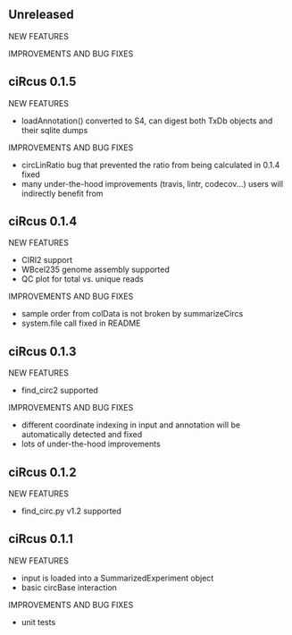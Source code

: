 Unreleased
------------
NEW FEATURES

IMPROVEMENTS AND BUG FIXES


ciRcus 0.1.5
------------
NEW FEATURES

* loadAnnotation() converted to S4, can digest both TxDb objects and their sqlite dumps

IMPROVEMENTS AND BUG FIXES

* circLinRatio bug that prevented the ratio from being calculated in 0.1.4 fixed
* many under-the-hood improvements (travis, lintr, codecov...) users will indirectly benefit from

ciRcus 0.1.4
------------

NEW FEATURES

* CIRI2 support
* WBcel235 genome assembly supported
* QC plot for total vs. unique reads

IMPROVEMENTS AND BUG FIXES

* sample order from colData is not broken by summarizeCircs
* system.file call fixed in README


ciRcus 0.1.3
------------
NEW FEATURES

* find_circ2 supported

IMPROVEMENTS AND BUG FIXES

* different coordinate indexing in input and annotation
  will be automatically detected and fixed
* lots of under-the-hood improvements

ciRcus 0.1.2
------------
NEW FEATURES

* find_circ.py v1.2 supported

ciRcus 0.1.1
--------------
NEW FEATURES

* input is loaded into a SummarizedExperiment object
* basic circBase interaction

  
IMPROVEMENTS AND BUG FIXES

* unit tests
